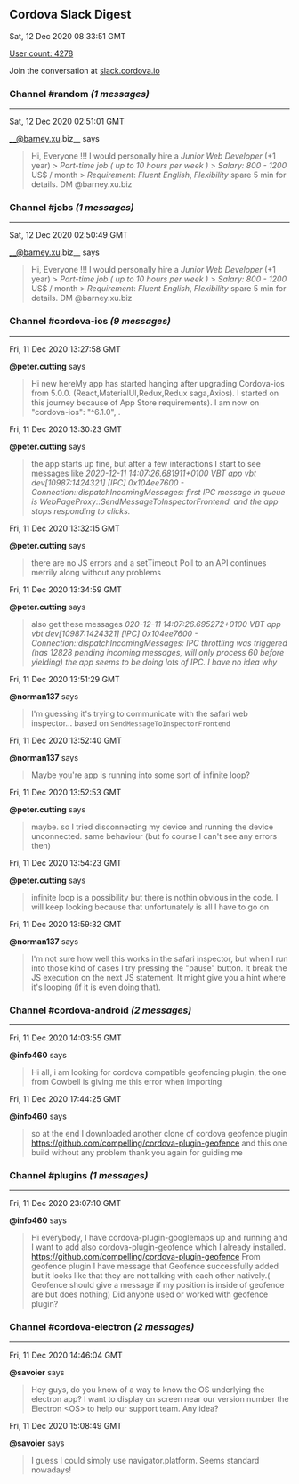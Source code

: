 ## Cordova Slack Digest
Sat, 12 Dec 2020 08:33:51 GMT

[User count: 4278](https://cordova.slack.com/)


Join the conversation at [slack.cordova.io](http://slack.cordova.io/)

### __Channel #random__ _(1 messages)_
---

Sat, 12 Dec 2020 02:51:01 GMT

__@barney.xu.biz__ says 
> Hi, Everyone !!!
> I would personally hire a *Junior Web Developer* (+1 year)
> &gt; *Part-time job ( up to 10 hours per week )*
> &gt; *Salary: 800 - 1200* US$ / month
> &gt; *Requirement*: *Fluent English*, *Flexibility*
> spare 5 min for details. DM @barney.xu.biz
> 

### __Channel #jobs__ _(1 messages)_
---

Sat, 12 Dec 2020 02:50:49 GMT

__@barney.xu.biz__ says 
> Hi, Everyone !!!
> I would personally hire a *Junior Web Developer* (+1 year)
> &gt; *Part-time job ( up to 10 hours per week )*
> &gt; *Salary: 800 - 1200* US$ / month
> &gt; *Requirement*: *Fluent English*, *Flexibility*
> spare 5 min for details. DM @barney.xu.biz
> 

### __Channel #cordova-ios__ _(9 messages)_
---

Fri, 11 Dec 2020 13:27:58 GMT

__@peter.cutting__ says 
> Hi new hereMy app has started hanging after upgrading Cordova-ios from 5.0.0. (React,MaterialUI,Redux,Redux saga,Axios). I started on this journey because of App Store requirements). I am now on "cordova-ios": "^6.1.0", .
> 

Fri, 11 Dec 2020 13:30:23 GMT

__@peter.cutting__ says 
> the app starts up fine, but after a few interactions I start to see messages like *2020-12-11 14:07:26.681911+0100 VBT app vbt dev[10987:1424321] [IPC] 0x104ee7600 - Connection::dispatchIncomingMessages: first IPC message in queue is WebPageProxy::SendMessageToInspectorFrontend.                         and the app stops responding to clicks.*
> 

Fri, 11 Dec 2020 13:32:15 GMT

__@peter.cutting__ says 
> there are no JS errors and a setTimeout Poll to an API continues merrily along without any problems
> 

Fri, 11 Dec 2020 13:34:59 GMT

__@peter.cutting__ says 
> also get these messages    *020-12-11 14:07:26.695272+0100 VBT app vbt dev[10987:1424321] [IPC] 0x104ee7600 - Connection::dispatchIncomingMessages: IPC throttling was triggered (has 12828 pending incoming messages, will only process 60 before yielding)             the app seems to be doing lots of IPC. I have no idea why*
> 

Fri, 11 Dec 2020 13:51:29 GMT

__@norman137__ says 
> I'm guessing it's trying to communicate with the safari web inspector... based on `SendMessageToInspectorFrontend`
> 

Fri, 11 Dec 2020 13:52:40 GMT

__@norman137__ says 
> Maybe you're app is running into some sort of infinite loop?
> 

Fri, 11 Dec 2020 13:52:53 GMT

__@peter.cutting__ says 
> maybe. so I tried disconnecting my device and running the device unconnected. same behaviour (but fo course I can't see any errors then)
> 

Fri, 11 Dec 2020 13:54:23 GMT

__@peter.cutting__ says 
> infinite loop is a possibility but there is nothin obvious in the code. I will keep looking because that unfortunately is all I have to go on
> 

Fri, 11 Dec 2020 13:59:32 GMT

__@norman137__ says 
> I'm not sure how well this works in the safari inspector, but when I run into those kind of cases I try pressing the "pause" button. It break the JS execution on the next JS statement. It might give you a hint where it's looping (if it is even doing that).
> 

### __Channel #cordova-android__ _(2 messages)_
---

Fri, 11 Dec 2020 14:03:55 GMT

__@info460__ says 
> Hi all, i am looking for cordova compatible geofencing plugin, the one from Cowbell is giving me this error when importing
> 

Fri, 11 Dec 2020 17:44:25 GMT

__@info460__ says 
> so at the end I downloaded another clone of cordova geofence plugin
> <https://github.com/compelling/cordova-plugin-geofence>
> and this one build without any problem
> thank you again for guiding me
> 

### __Channel #plugins__ _(1 messages)_
---

Fri, 11 Dec 2020 23:07:10 GMT

__@info460__ says 
> Hi everybody, I have cordova-plugin-googlemaps up and running and I want to add also cordova-plugin-geofence which I already installed.
> <https://github.com/compelling/cordova-plugin-geofence>
> From geofence plugin I have message that Geofence successfully added but it looks like that they are not talking with each other natively.( Geofence should give a message if my position is inside of geofence are but does nothing)
> Did anyone used or worked with geofence plugin?
> 

### __Channel #cordova-electron__ _(2 messages)_
---

Fri, 11 Dec 2020 14:46:04 GMT

__@savoier__ says 
> Hey guys, do you know of a way to know the OS underlying the electron app?
> I want to display on screen near our version number the Electron &lt;OS&gt; to help our support team.
> Any idea?
> 

Fri, 11 Dec 2020 15:08:49 GMT

__@savoier__ says 
> I guess I could simply use navigator.platform. Seems standard nowadays!
> 

